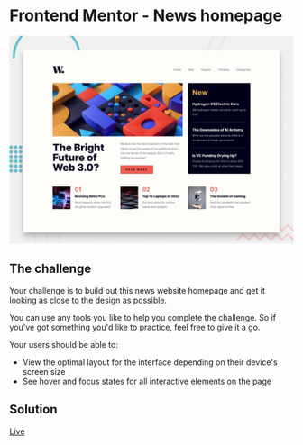 # Frontend Mentor - News homepage

![Design preview for the News homepage coding challenge](./design/desktop-preview.jpg)



## The challenge

Your challenge is to build out this news website homepage and get it looking as close to the design as possible.

You can use any tools you like to help you complete the challenge. So if you've got something you'd like to practice, feel free to give it a go.

Your users should be able to:

- View the optimal layout for the interface depending on their device's screen size
- See hover and focus states for all interactive elements on the page

## Solution

[Live](https://sudhanshusingh-g.github.io/news-landing-page/)